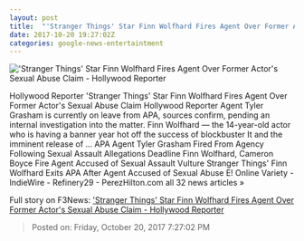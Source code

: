 ```yaml
---
layout: post
title:  "'Stranger Things' Star Finn Wolfhard Fires Agent Over Former Actor's Sexual Abuse Claim - Hollywood Reporter"
date: 2017-10-20 19:27:02Z
categories: google-news-entertaintment
---
```


!['Stranger Things' Star Finn Wolfhard Fires Agent Over Former Actor's Sexual Abuse Claim - Hollywood Reporter](http://cdn4.thr.com/sites/default/files/2017/10/gettyimages-847167618_-_h_2017.jpg)

Hollywood Reporter 'Stranger Things' Star Finn Wolfhard Fires Agent Over Former Actor's Sexual Abuse Claim Hollywood Reporter Agent Tyler Grasham is currently on leave from APA, sources confirm, pending an internal investigation into the matter. Finn Wolfhard — the 14-year-old actor who is having a banner year hot off the success of blockbuster It and the imminent release of ... APA Agent Tyler Grasham Fired From Agency Following Sexual Assault Allegations Deadline Finn Wolfhard, Cameron Boyce Fire Agent Accused of Sexual Assault Vulture Stranger Things' Finn Wolfhard Exits APA After Agent Accused of Sexual Abuse E! Online Variety - IndieWire - Refinery29 - PerezHilton.com all 32 news articles »


Full story on F3News: ['Stranger Things' Star Finn Wolfhard Fires Agent Over Former Actor's Sexual Abuse Claim - Hollywood Reporter](http://www.f3nws.com/n/4JTmkG)

> Posted on: Friday, October 20, 2017 7:27:02 PM
